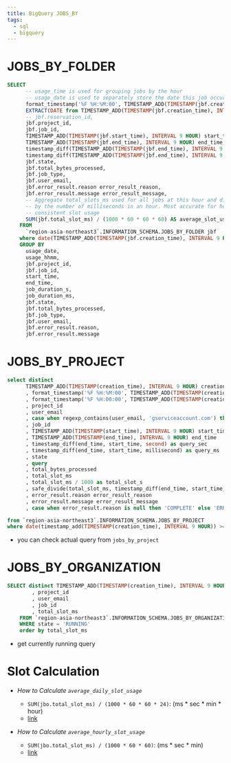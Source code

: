 ```yaml
---
title: BigQuery JOBS_BY
tags:
  - sql
  - bigquery
---
```

# JOBS_BY_FOLDER 

```sql 
SELECT
      -- usage_time is used for grouping jobs by the hour
      -- usage_date is used to separately store the date this job occurred
      format_timestamp('%F %H:%M:00', TIMESTAMP_ADD(TIMESTAMP(jbf.creation_time), INTERVAL 9 HOUR)) AS usage_hhmm,
      EXTRACT(DATE from TIMESTAMP_ADD(TIMESTAMP(jbf.creation_time), INTERVAL 9 HOUR) ) AS usage_date,
      -- jbf.reservation_id,
      jbf.project_id,
      jbf.job_id,
      TIMESTAMP_ADD(TIMESTAMP(jbf.start_time), INTERVAL 9 HOUR) start_time,
      TIMESTAMP_ADD(TIMESTAMP(jbf.end_time), INTERVAL 9 HOUR) end_time,
      timestamp_diff(TIMESTAMP_ADD(TIMESTAMP(jbf.end_time), INTERVAL 9 HOUR), TIMESTAMP_ADD(TIMESTAMP(jbf.start_time), INTERVAL 9 HOUR), second) as job_duration_s,
      timestamp_diff(TIMESTAMP_ADD(TIMESTAMP(jbf.end_time), INTERVAL 9 HOUR), TIMESTAMP_ADD(TIMESTAMP(jbf.start_time), INTERVAL 9 HOUR), millisecond) as job_duration_ms,
      jbf.state,
      jbf.total_bytes_processed, 
      jbf.job_type,
      jbf.user_email,
      jbf.error_result.reason error_result_reason,
      jbf.error_result.message error_result_message,
      -- Aggregate total_slots_ms used for all jobs at this hour and divide
      -- by the number of milliseconds in an hour. Most accurate for hours with
      -- consistent slot usage
      SUM(jbf.total_slot_ms) / (1000 * 60 * 60 * 60) AS average_slot_usage_per_min
    FROM
      `region-asia-northeast3`.INFORMATION_SCHEMA.JOBS_BY_FOLDER jbf
    where date(TIMESTAMP_ADD(TIMESTAMP(jbf.creation_time), INTERVAL 9 HOUR)) >= date_sub(current_date('Asia/Seoul'), interval 30 day)
    GROUP BY
      usage_date,
      usage_hhmm,
      jbf.project_id,
      jbf.job_id,
      start_time,
      end_time,
      job_duration_s,
      job_duration_ms,
      jbf.state,
      jbf.total_bytes_processed, 
      jbf.job_type,
      jbf.user_email,
      jbf.error_result.reason,
      jbf.error_result.message 
```
# JOBS_BY_PROJECT 

```sql 
select distinct
      TIMESTAMP_ADD(TIMESTAMP(creation_time), INTERVAL 9 HOUR) creation_time
      , format_timestamp('%F %H:%M:00', TIMESTAMP_ADD(TIMESTAMP(creation_time), INTERVAL 9 HOUR)) creation_hhmm
      , format_timestamp('%F %H:00:00', TIMESTAMP_ADD(TIMESTAMP(creation_time), INTERVAL 9 HOUR)) creation_hh
      , project_id
      , user_email
      , case when regexp_contains(user_email, 'gserviceaccount.com') then 'service' else 'private' end as account_type
      , job_id
      , TIMESTAMP_ADD(TIMESTAMP(start_time), INTERVAL 9 HOUR) start_time
      , TIMESTAMP_ADD(TIMESTAMP(end_time), INTERVAL 9 HOUR) end_time
      , timestamp_diff(end_time, start_time, second) as query_sec
      , timestamp_diff(end_time, start_time, millisecond) as query_ms
      , state
      , query
      , total_bytes_processed
      , total_slot_ms
      , total_slot_ms / 1000 as total_slot_s
      , safe_divide(total_slot_ms, timestamp_diff(end_time, start_time, millisecond)) as avg_slot
      , error_result.reason error_result_reason
      , error_result.message error_result_message
      , case when error_result.reason is null then 'COMPLETE' else 'ERROR' end as job_status

from `region-asia-northeast3`.INFORMATION_SCHEMA.JOBS_BY_PROJECT
where date(timestamp_add(TIMESTAMP(creation_time), INTERVAL 9 HOUR)) >= date_sub(current_date('Asia/Seoul'), interval 30 day)
```
- you can check actual query from `jobs_by_project`
# JOBS_BY_ORGANIZATION
```sql
SELECT distinct TIMESTAMP_ADD(TIMESTAMP(creation_time), INTERVAL 9 HOUR) creation_time
        , project_id
        , user_email
        , job_id 
        , total_slot_ms
    FROM `region-asia-northeast3`.INFORMATION_SCHEMA.JOBS_BY_ORGANIZATION
    WHERE state = 'RUNNING'
    order by total_slot_ms
```
- get currently running query


# Slot Calculation

- *How to Calculate `average_daily_slot_usage`*
	- `SUM(jbo.total_slot_ms) / (1000 * 60 * 60 * 24)`: (ms * sec * min * hour)
	- [link](https://github.com/GoogleCloudPlatform/bigquery-utils/blob/master/dashboards/system_tables/docs/daily_utilization.md)

- *How to Calculate `average_hourly_slot_usage`*
	 - `SUM(jbo.total_slot_ms) / (1000 * 60 * 60)`: (ms * sec * min)
	 - [link](https://github.com/GoogleCloudPlatform/bigquery-utils/blob/master/dashboards/system_tables/docs/hourly_utilization.md)